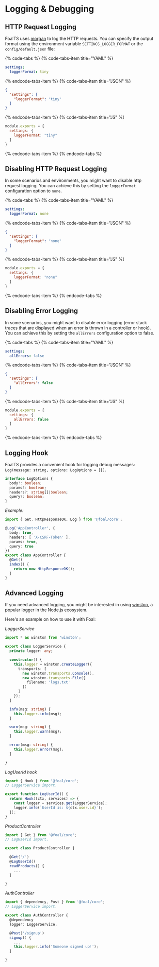 # Logging & Debugging

## HTTP Request Logging

FoalTS uses [morgan](https://www.npmjs.com/package/morgan) to log the HTTP requests. You can specify the output format using the environment variable `SETTINGS_LOGGER_FORMAT` or the `config/default.json` file:

{% code-tabs %}
{% code-tabs-item title="YAML" %}
```yaml
settings:
  loggerFormat: tiny
```
{% endcode-tabs-item %}
{% code-tabs-item title="JSON" %}
```json
{
  "settings": {
    "loggerFormat": "tiny"
  }
}
```
{% endcode-tabs-item %}
{% code-tabs-item title="JS" %}
```javascript
module.exports = {
  settings: {
    loggerFormat: "tiny"
  }
}
```
{% endcode-tabs-item %}
{% endcode-tabs %}

## Disabling HTTP Request Logging

In some scenarios and environments, you might want to disable http request logging. You can achieve this by setting the `loggerFormat` configuration option to `none`. 

{% code-tabs %}
{% code-tabs-item title="YAML" %}
```yaml
settings:
  loggerFormat: none
```
{% endcode-tabs-item %}
{% code-tabs-item title="JSON" %}
```json
{
  "settings": {
    "loggerFormat": "none"
  }
}
```
{% endcode-tabs-item %}
{% code-tabs-item title="JS" %}
```javascript
module.exports = {
  settings: {
    loggerFormat: "none"
  }
}
```
{% endcode-tabs-item %}
{% endcode-tabs %}

## Disabling Error Logging

In some scenarios, you might want to disable error logging (error stack traces that are displayed when an error is thrown in a controller or hook). You can achieve this by setting the `allErrors` configuration option to false. 

{% code-tabs %}
{% code-tabs-item title="YAML" %}
```yaml
settings:
  allErrors: false
```
{% endcode-tabs-item %}
{% code-tabs-item title="JSON" %}
```json
{
  "settings": {
    "allErrors": false
  }
}
```
{% endcode-tabs-item %}
{% code-tabs-item title="JS" %}
```javascript
module.exports = {
  settings: {
    allErrors: false
  }
}
```
{% endcode-tabs-item %}
{% endcode-tabs %}

## Logging Hook

FoalTS provides a convenient hook for logging debug messages: `Log(message: string, options: LogOptions = {})`.

```typescript
interface LogOptions {
  body?: boolean;
  params?: boolean;
  headers?: string[]|boolean;
  query?: boolean;
}
```

*Example:*
```typescript
import { Get, HttpResponseOK, Log } from '@foal/core';

@Log('AppController', {
  body: true,
  headers: [ 'X-CSRF-Token' ],
  params: true,
  query: true
})
export class AppController {
  @Get()
  index() {
    return new HttpResponseOK();
  }
}
```

## Advanced Logging

If you need advanced logging, you might be interested in using [winston](https://www.npmjs.com/package/winston), a popular logger in the Node.js ecosystem.

Here's an example on how to use it with Foal:

*LoggerService*
```typescript
import * as winston from 'winston';

export class LoggerService {
  private logger: any;

  constructor() {
    this.logger = winston.createLogger({
      transports: [
        new winston.transports.Console(),
        new winston.transports.File({
          filename: 'logs.txt'
        })
      ]
    });
  }

  info(msg: string) {
    this.logger.info(msg);
  }

  warn(msg: string) {
    this.logger.warn(msg);
  }

  error(msg: string) {
    this.logger.error(msg);
  }

}

```

*LogUserId hook*
```typescript
import { Hook } from '@foal/core';
// LoggerService import.

export function LogUserId() {
  return Hook((ctx, services) => {
    const logger = services.get(LoggerService);
    logger.info(`UserId is: ${ctx.user.id}`);
  });
}

```

*ProductController*
```typescript
import { Get } from '@foal/core';
// LogUserId import.

export class ProductController {

  @Get('/')
  @LogUserId()
  readProducts() {
    ...
  }

}

```

*AuthController*
```typescript
import { dependency, Post } from '@foal/core';
// LoggerService import.

export class AuthController {
  @dependency
  logger: LoggerService;

  @Post('/signup')
  signup() {
    ...
    this.logger.info('Someone signed up!');
  }

}

```